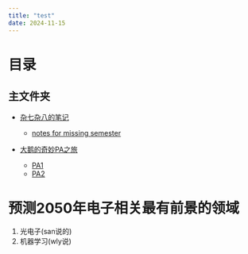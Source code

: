 ```yaml
---
title: "test"
date: 2024-11-15
---
```


# 目录

## 主文件夹
- [杂七杂八的笔记](notes/)
  - [notes for missing semester](notes/2024-11-15-nms.md)
  
- [大鹅的奇妙PA之旅](pa/)
  - [PA1](pa/2024-11-15-pa1.html)
  - [PA2](pa/2024-11-27-pa2.md)



# 预测2050年电子相关最有前景的领域
1. 光电子(san说的)
2. 机器学习(wly说)
